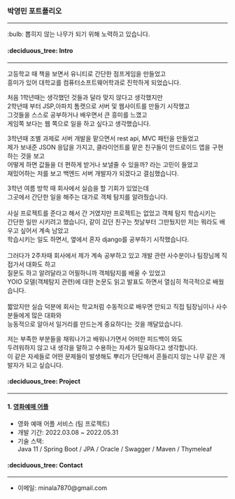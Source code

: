 <h3> 박영민 포트폴리오 </h3> 
<hr>
<p>:bulb: 뽑히지 않는 나무가 되기 위해 노력하고 있습니다.</p>
<h4>:deciduous_tree: Intro</h4>
<hr>
<p>
  고등학교 때 책을 보면서 유니티로 간단한 점프게임을 만들었고<br>
  흥미가 있어 대학교를 컴퓨터소프트웨어학과로 진학하게 되었습니다.<br>

  처음 1학년때는 생각했던 것들과 달라 맞지 않다고 생각했지만<br>
  2학년때 부터 JSP,아파치 톰캣으로 서버 및 웹사이트를 만들기 시작했고<br>
  그것들을 스스로 공부하거나 배우면서 큰 흥미를 느꼈고<br>
  게임쪽 보다는 웹 쪽으로 일을 하고 싶다고 생각했습니다.<br>

  3학년때 조별 과제로 서버 개발을 맡으면서 rest api, MVC 패턴을 만들었고<br>
  제가 보내준 JSON 응답을 가지고, 클라이언트를 맡은 친구들이 안드로이드 앱을 구현하는 것을 보고<br>
  어떻게 하면 값들을 더 편하게 받거나 보낼줄 수 있을까? 라는 고민이 들었고<br>
  재밌어하는 저를 보고 백엔드 서버 개발자가 되겠다고 결심했습니다.<br>

  3학년 여름 방학 때 회사에서 실습을 할 기회가 있었는데<br>
  그곳에서 간단한 일을 해주는 대가로 객체 탐지를 알려줬습니다.<br><br>
  사실 프로젝트를 준다고 해서 간 거였지만 프로젝트는 없었고 객체 탐지 학습시키는<br>
  간단한 일만 시키려고 했습니다, 같이 갔던 친구는 첫날부터 그만뒀지만 저는 뭐라도 배우고 싶어서 계속 남았고<br>
  학습시키는 일도 하면서, 옆에서 혼자 django를 공부하기 시작했습니다.<br><br>
  그러다가 2주차때 회사에서 제가 계속 공부하고 있고 개발 관련 사수분이나 팀장님께 직접가서 대화도 하고<br>
  질문도 하고 알려달라고 어필하니까 객체탐지를 배울 수 있었고<br>
  YOlO 모델(객체탐지 관련)에 대한 논문도 읽고 발표도 하면서 열심히 적극적으로 배웠습니다.<br><br>
  짧았지만 실습 덕분에 회사는 학교처럼 수동적으로 배우면 안되고 직접 팀장님이나 사수분들에게 많은 대화와 <br>
  능동적으로 알아서 일거리를 만드는게 중요하다는 것을 깨달았습니다.<br>
  
  저는 부족한 부분들을 채워나가고 배워나가면서 어떠한 피드백이 와도<br>
  두려워하지 않고 내 생각을 말하고 수용하는 자세가 필요하다고 생각합니다. <br>
  이 같은 자세들로 어떤 문제들이 발생해도 뿌리가 단단해서 흔들리지 않는 나무 같은 개발자가 되고 싶습니다.
  
</p>
<h4>:deciduous_tree: Project</h4>
<hr>
<h4>1. <a href="https://github.com/yeongmin7870/ys_Cinema_Server">영화예매 어플</a></h4>
<ul>
  <p>
    <li>영화 예매 어플 서비스 (팀 프로젝트)</li>
    <li>개발 기간: 2022.03.08 ~ 2022.05.31</li>
    <li>기술 스택:<br>
      Java 11 / Spring Boot / JPA / Oracle / Swagger / Maven / Thymeleaf</li>
  </p>
</ul>
<h4>:deciduous_tree: Contact</h4>
<hr>
<ul>
  <li>이메일: minala7870@gmail.com</li>
</ul>


